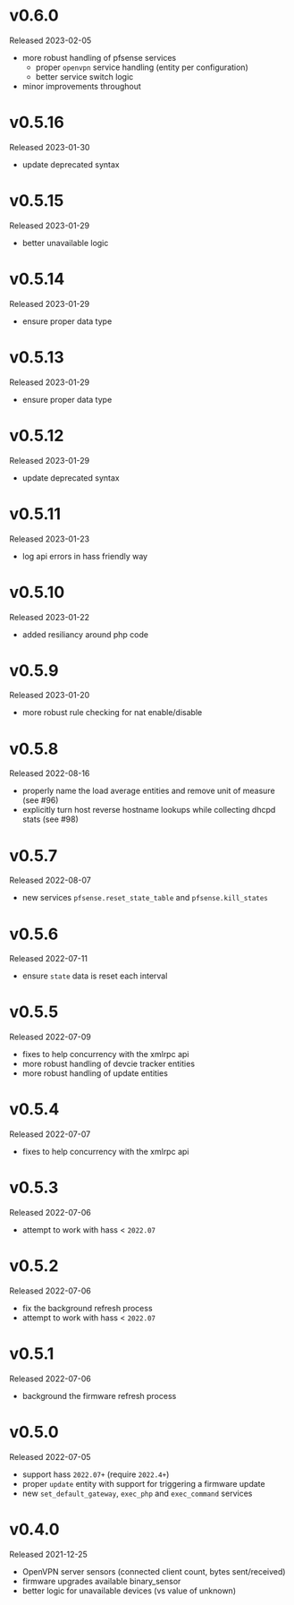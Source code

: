 # v0.6.0

Released 2023-02-05

- more robust handling of pfsense services
  - proper `openvpn` service handling (entity per configuration)
  - better service switch logic
- minor improvements throughout

# v0.5.16

Released 2023-01-30

- update deprecated syntax

# v0.5.15

Released 2023-01-29

- better unavailable logic

# v0.5.14

Released 2023-01-29

- ensure proper data type

# v0.5.13

Released 2023-01-29

- ensure proper data type

# v0.5.12

Released 2023-01-29

- update deprecated syntax

# v0.5.11

Released 2023-01-23

- log api errors in hass friendly way

# v0.5.10

Released 2023-01-22

- added resiliancy around php code

# v0.5.9

Released 2023-01-20

- more robust rule checking for nat enable/disable

# v0.5.8

Released 2022-08-16

- properly name the load average entities and remove unit of measure (see #96)
- explicitly turn host reverse hostname lookups while collecting dhcpd stats (see #98)

# v0.5.7

Released 2022-08-07

- new services `pfsense.reset_state_table` and `pfsense.kill_states`

# v0.5.6

Released 2022-07-11

- ensure `state` data is reset each interval

# v0.5.5

Released 2022-07-09

- fixes to help concurrency with the xmlrpc api
- more robust handling of devcie tracker entities
- more robust handling of update entities 

# v0.5.4

Released 2022-07-07

- fixes to help concurrency with the xmlrpc api

# v0.5.3

Released 2022-07-06

- attempt to work with hass < `2022.07`

# v0.5.2

Released 2022-07-06

- fix the background refresh process
- attempt to work with hass < `2022.07`

# v0.5.1

Released 2022-07-06

- background the firmware refresh process

# v0.5.0

Released 2022-07-05

- support hass `2022.07+` (require `2022.4+`)
- proper `update` entity with support for triggering a firmware update
- new `set_default_gateway`, `exec_php` and `exec_command` services

# v0.4.0

Released 2021-12-25

- OpenVPN server sensors (connected client count, bytes sent/received)
- firmware upgrades available binary_sensor
- better logic for unavailable devices (vs value of unknown)
